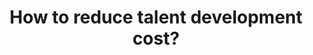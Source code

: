 ---
id: question-27
title: How to reduce talent development cost?
theme: sports science
theme-sub-category: talent identification and career trajectory
application: talent identification and career trajectory
task-solver-1: Predict athletes’ progression trajectories
data-question-type: predictive
categorical-ordinal: categorical_ordinal
continuous-count: continuous_count
data-method-1: discriminant analysis
data-method-2: Kohonen feature maps
data-method-3: multilayer perceptron
data-method-4: artificial neural network
data-expertise-required-1: discriminant analysis
data-expertise-required-2: Kohonen feature maps
data-expertise-required-3: multilayer perceptron
expert-1: Paul Wu
expert-2: Richi Nayak
reference: https://www.tandfonline.com/doi/abs/10.1080/02640414.2016.1192669?journalCode=rjsp20
---